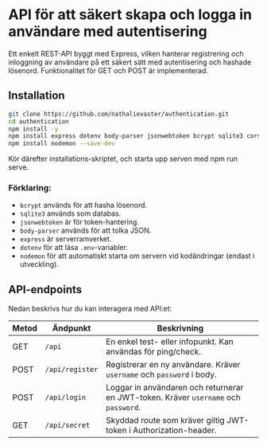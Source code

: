 # API för att säkert skapa och logga in användare med autentisering
Ett enkelt REST-API byggt med Express, vilken hanterar registrering och inloggning av användare på ett säkert sätt med autentisering och hashade lösenord. Funktionalitet för GET och POST är implementerad.

## Installation
```bash
git clone https://github.com/nathalievaster/authentication.git
cd authentication
npm install -y
npm install express dotenv body-parser jsonwebtoken bcrypt sqlite3 cors
npm install nodemon --save-dev
```
Kör därefter installations-skriptet, och starta upp serven med npm run serve.

### Förklaring:

- `bcrypt` används för att hasha lösenord.
- `sqlite3` används som databas.
- `jsonwebtoken` är för token-hantering.
- `body-parser` används för att tolka JSON.
- `express` är serverramverket.
- `dotenv` för att läsa `.env`-variabler.
- `nodemon` för att automatiskt starta om servern vid kodändringar (endast i utveckling).


## API-endpoints

Nedan beskrivs hur du kan interagera med API:et:

| Metod | Ändpunkt         | Beskrivning                                                   |
|-------|------------------|---------------------------------------------------------------|
| GET   | `/api`           | En enkel test- eller infopunkt. Kan användas för ping/check. |
| POST  | `/api/register`  | Registrerar en ny användare. Kräver `username` och `password` i body. |
| POST  | `/api/login`     | Loggar in användaren och returnerar en JWT-token. Kräver `username` och `password`. |
| GET   | `/api/secret`    | Skyddad route som kräver giltig JWT-token i Authorization-header. |